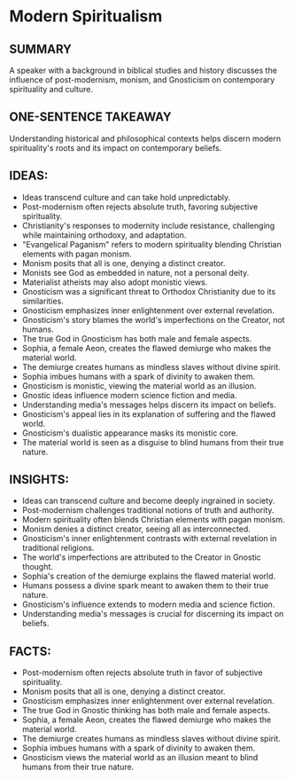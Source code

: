 # Modern Spiritualism

## SUMMARY
A speaker with a background in biblical studies and history discusses the influence of post-modernism, monism, and Gnosticism on contemporary spirituality and culture.

## ONE-SENTENCE TAKEAWAY
Understanding historical and philosophical contexts helps discern modern spirituality's roots and its impact on contemporary beliefs.

## IDEAS:
- Ideas transcend culture and can take hold unpredictably.
- Post-modernism often rejects absolute truth, favoring subjective spirituality.
- Christianity's responses to modernity include resistance, challenging while maintaining orthodoxy, and adaptation.
- "Evangelical Paganism" refers to modern spirituality blending Christian elements with pagan monism.
- Monism posits that all is one, denying a distinct creator.
- Monists see God as embedded in nature, not a personal deity.
- Materialist atheists may also adopt monistic views.
- Gnosticism was a significant threat to Orthodox Christianity due to its similarities.
- Gnosticism emphasizes inner enlightenment over external revelation.
- Gnosticism's story blames the world's imperfections on the Creator, not humans.
- The true God in Gnosticism has both male and female aspects.
- Sophia, a female Aeon, creates the flawed demiurge who makes the material world.
- The demiurge creates humans as mindless slaves without divine spirit.
- Sophia imbues humans with a spark of divinity to awaken them.
- Gnosticism is monistic, viewing the material world as an illusion.
- Gnostic ideas influence modern science fiction and media.
- Understanding media's messages helps discern its impact on beliefs.
- Gnosticism's appeal lies in its explanation of suffering and the flawed world.
- Gnosticism's dualistic appearance masks its monistic core.
- The material world is seen as a disguise to blind humans from their true nature.

## INSIGHTS:
- Ideas can transcend culture and become deeply ingrained in society.
- Post-modernism challenges traditional notions of truth and authority.
- Modern spirituality often blends Christian elements with pagan monism.
- Monism denies a distinct creator, seeing all as interconnected.
- Gnosticism's inner enlightenment contrasts with external revelation in traditional religions.
- The world's imperfections are attributed to the Creator in Gnostic thought.
- Sophia's creation of the demiurge explains the flawed material world.
- Humans possess a divine spark meant to awaken them to their true nature.
- Gnosticism's influence extends to modern media and science fiction.
- Understanding media's messages is crucial for discerning its impact on beliefs.

## FACTS:
- Post-modernism often rejects absolute truth in favor of subjective spirituality.
- Monism posits that all is one, denying a distinct creator.
- Gnosticism emphasizes inner enlightenment over external revelation.
- The true God in Gnostic thinking has both male and female aspects.
- Sophia, a female Aeon, creates the flawed demiurge who makes the material world.
- The demiurge creates humans as mindless slaves without divine spirit.
- Sophia imbues humans with a spark of divinity to awaken them.
- Gnosticism views the material world as an illusion meant to blind humans from their true nature.
